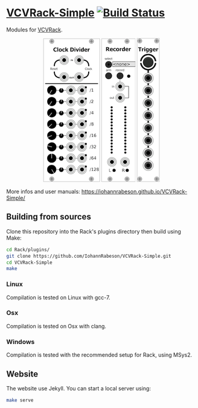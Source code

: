 # [VCVRack-Simple](https://iohannrabeson.github.io/VCVRack-Simple/) [![Build Status](https://travis-ci.org/IohannRabeson/VCVRack-Simple.svg?branch=master)](https://travis-ci.org/IohannRabeson/VCVRack-Simple)
Modules for [VCVRack](https://github.com/VCVRack/Rack).  

<p align="center">
<a href="https://iohannrabeson.github.io/VCVRack-Simple/modules/clock_divider"><img src="docs/screenshots/clock_divider.png" alt="Clock divider image"></a>
<a href="https://iohannrabeson.github.io/VCVRack-Simple/modules/recorder"><img src="docs/screenshots/recorder.png" alt="Wav Recorder"></a>
<a href="https://iohannrabeson.github.io/VCVRack-Simple/modules/button_trigger"><img src="docs/screenshots/button_trigger.png" alt="Button trigger image"></a>
</p>

More infos and user manuals:
https://iohannrabeson.github.io/VCVRack-Simple/

## Building from sources

Clone this repository into the Rack's plugins directory then build using Make:

``` bash
cd Rack/plugins/
git clone https://github.com/IohannRabeson/VCVRack-Simple.git
cd VCVRack-Simple
make
```

### Linux
Compilation is tested on Linux with gcc-7.

### Osx
Compilation is tested on Osx with clang.

### Windows
Compilation is tested with the recommended setup for Rack, using MSys2.

## Website
The website use Jekyll.
You can start a local server using:
``` bash
make serve 
```
